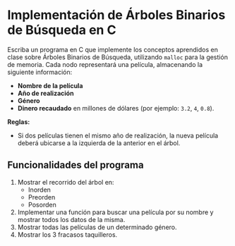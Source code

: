 # Implementación de Árboles Binarios de Búsqueda en C

Escriba un programa en C que implemente los conceptos aprendidos en clase sobre Árboles Binarios de Búsqueda, utilizando `malloc` para la gestión de memoria. Cada nodo representará una película, almacenando la siguiente información:

- **Nombre de la película**
- **Año de realización**
- **Género**
- **Dinero recaudado** en millones de dólares (por ejemplo: `3.2`, `4`, `0.8`).

**Reglas:**

- Si dos películas tienen el mismo año de realización, la nueva película deberá ubicarse a la izquierda de la anterior en el árbol.

## Funcionalidades del programa

1. Mostrar el recorrido del árbol en:
   - Inorden
   - Preorden
   - Posorden
2. Implementar una función para buscar una película por su nombre y mostrar todos los datos de la misma.
3. Mostrar todas las películas de un determinado género.
4. Mostrar los 3 fracasos taquilleros.
